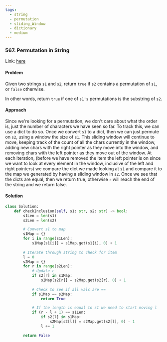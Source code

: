 ```yaml
---
tags:
  - string
  - permutation
  - sliding_Window
  - dictionary
  - medium
---
```


### 567. Permutation in String

Link: [here](https://leetcode.com/problems/permutation-in-string/description/)

#### Problem
Given two strings `s1` and `s2`, return `true` if `s2` contains a permutation of `s1`, or `false` otherwise.

In other words, return `true` if one of `s1's` permutations is the substring of `s2`.

#### Approach
Since we're looking for a permutation, we don't care about what the order is, just the number of characters we have seen so far. To track this, we can use a dict to do so. Once we convert `s1` to a dict, then we can just permute on `s2`, using a window the size of `s1`. This sliding window will continue to move, keeping track of the count of all the chars currently in the window, adding new chars with the right pointer as they move into the window, and removing chars with the left pointer as they move out of the window. At each iteration, (before we have removed the item the left pointer is on since we want to look at every element in the window, inclusive of the left and right pointers) we compare the dict we made looking at `s1` and compare it to the map we generated by having a sliding window in `s2`.
Once we see that the dicts are equal, then we return true, otherwise `r` will reach the end of the string and we return false.

#### Solution
```python 
class Solution:
    def checkInclusion(self, s1: str, s2: str) -> bool:
        s1Len = len(s1)
        s2Len = len(s2)

        # Convert s1 to map
        s1Map = {}
        for i in range(s1Len):
            s1Map[s1[i]] = s1Map.get(s1[i], 0) + 1
        
        # Iterate through string to check for item 
        l = 0
        s2Map = {}
        for r in range(s2Len):
            # Update r
            if s2[r] in s1Map:
                s2Map[s2[r]] = s2Map.get(s2[r], 0) + 1
            
            # Check to see if all vals are ==
            if s1Map == s2Map:
                return True

            # If the length is equal to s1 we need to start moving l
            if (r - l + 1) == s1Len:
                if s2[l] in s1Map:
                    s2Map[s2[l]] = s2Map.get(s2[l], 0) - 1
                l += 1
                
        return False
```
